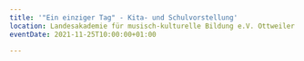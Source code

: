 ```yaml
---
title: '"Ein einziger Tag" - Kita- und Schulvorstellung'
location: Landesakademie für musisch-kulturelle Bildung e.V. Ottweiler
eventDate: 2021-11-25T10:00:00+01:00

---
```

